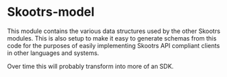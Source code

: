 # Skootrs-model

This module contains the various data structures used by the other Skootrs modules. This is also setup to make it easy to generate schemas from this code for the purposes of easily implementing Skootrs API compliant clients in other languages and systems.

Over time this will probably transform into more of an SDK.